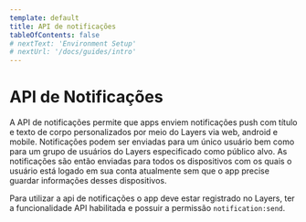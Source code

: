 ```yaml
---
template: default
title: API de notificações
tableOfContents: false
# nextText: 'Environment Setup'
# nextUrl: '/docs/guides/intro'
---
```


# API de Notificações

A API de notificações permite que apps enviem notificações push com título e texto de corpo personalizados por meio do Layers via web, android e mobile. Notificações podem ser enviadas para um único usuário bem como para um grupo de usuários do Layers especificado como público alvo. As notificações são então enviadas para todos os dispositivos com os quais o usuário está logado em sua conta atualmente sem que o app precise guardar informações desses dispositivos.

Para utilizar a api de notificações o app deve estar registrado no Layers, ter a funcionalidade API habilitada e possuir a permissão `notification:send`.